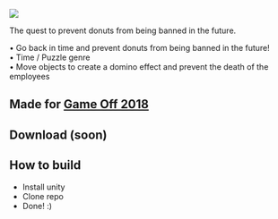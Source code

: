 ![](./Assets/Resources/logo.png)

The quest to prevent donuts from being banned in the future.

• Go back in time and prevent donuts from being banned in the future!<br/>
• Time / Puzzle genre<br/>
• Move objects to create a domino effect and prevent the death of the employees<br/>

## Made for [Game Off 2018](https://failcake.itch.io/timedonut)

## Download (soon)

## How to build
- Install unity
- Clone repo
- Done! :)
